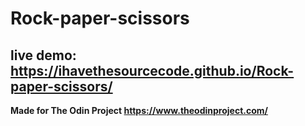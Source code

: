 # Rock-paper-scissors
## live demo: https://ihavethesourcecode.github.io/Rock-paper-scissors/
**Made for The Odin Project https://www.theodinproject.com/**
